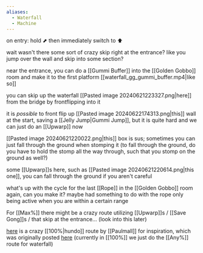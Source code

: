 ```yaml
---
aliases:
  - Waterfall
  - Machine
---
```

on entry: hold ⬈ then immediately switch to ⬆

wait wasn't there some sort of crazy skip right at the entrance? like you jump over the wall and skip into some section?

near the entrance, you can do a [[Gummi Buffer]] into the [[Golden Gobbo]] room and make it to the first platform [[waterfall_gg_gummi_buffer.mp4|like so]]

you can skip up the waterfall [[Pasted image 20240621223327.png|here]] from the bridge by frontflipping into it

it is *possible* to front flip up [[Pasted image 20240622174313.png|this]] wall at the start, saving a [[Jelly Jump|Gummi Jump]], but it is quite hard and we can just do an [[Upwarp]] now

[[Pasted image 20240621220022.png|this]] box is sus; sometimes you can just fall through the ground when stomping it (to fall through the ground, do you have to hold the stomp all the way through, such that you stomp on the ground as well?)

some [[Upwarp]]s here, such as [[Pasted image 20240621220614.png|this one]], you can fall through the ground if you aren't careful

what's up with the cycle for the last [[Rope]] in the [[Golden Gobbo]] room again, can you make it? maybe had something to do with the rope only being active when you are within a certain range 

For [[Max%]] there might be a crazy route utilizing [[Upwarp]]s / [[Save Gong]]s / that skip at the entrance... (look into this later)

[here](https://youtu.be/0QLApkMw2SE) is a crazy [[100%|hundo]] route by [[Paulmall]] for inspiration, which was originally posted [here](https://discord.com/channels/313375426112389123/408694062862958592/742347416899944569) (currently in [[100%]] we just do the [[Any%]] route for waterfall)